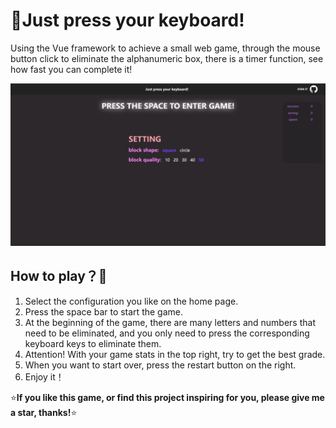 # 🚀Just press your keyboard!

Using the Vue framework to achieve a small web game, through the mouse button click to eliminate the alphanumeric box, there is a timer function, see how fast you can complete it!

![image](https://github.com/SpacesoulsL/JustPressYourKeyboard/blob/main/src/assets/home.png)

## How to play？🤔

1. Select the configuration you like on the home page.
2. Press the space bar to start the game.
3. At the beginning of the game, there are many letters and numbers that need to be eliminated, and you only need to press the corresponding keyboard keys to eliminate them.
4. Attention! With your game stats in the top right, try to get the best grade.
5. When you want to start over, press the restart button on the right.
6. Enjoy it！



⭐**If you like this game, or find this project inspiring for you, please give me a star, thanks!**⭐
